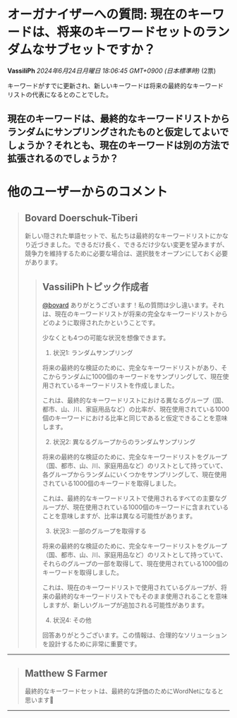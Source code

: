 # オーガナイザーへの質問: 現在のキーワードは、将来のキーワードセットのランダムなサブセットですか？
**VassiliPh** *2024年6月24日月曜日 18:06:45 GMT+0900 (日本標準時)* (2票)

キーワードがすでに更新され、新しいキーワードは将来の最終的なキーワードリストの代表になるとのことでした。

現在のキーワードは、最終的なキーワードリストからランダムにサンプリングされたものと仮定してよいでしょうか？それとも、現在のキーワードは別の方法で拡張されるのでしょうか？
---
# 他のユーザーからのコメント
> ## Bovard Doerschuk-Tiberi
> 
> 新しい隠された単語セットで、私たちは最終的なキーワードリストにかなり近づきました。できるだけ長く、できるだけ少ない変更を望みますが、競争力を維持するために必要な場合は、選択肢をオープンにしておく必要があります。
> 
> 
> 
> > ## VassiliPhトピック作成者
> > 
> > [@bovard](https://www.kaggle.com/bovard) ありがとうございます！私の質問は少し違います。それは、現在のキーワードリストが将来の完全なキーワードリストからどのように取得されたかということです。
> > 
> > 少なくとも4つの可能な状況を想像できます。
> > 
> > 1. 状況1: ランダムサンプリング
> > 
> > 将来の最終的な検証のために、完全なキーワードリストがあり、そこからランダムに1000個のキーワードをサンプリングして、現在使用されているキーワードリストを作成しました。
> > 
> > これは、最終的なキーワードリストにおける異なるグループ（国、都市、山、川、家庭用品など）の比率が、現在使用されている1000個のキーワードにおける比率と同じであると仮定できることを意味します。
> > 
> > 2. 状況2: 異なるグループからのランダムサンプリング
> > 
> > 将来の最終的な検証のために、完全なキーワードリストをグループ（国、都市、山、川、家庭用品など）のリストとして持っていて、各グループからランダムにいくつかをサンプリングして、現在使用されている1000個のキーワードを取得しました。
> > 
> > これは、最終的なキーワードリストで使用されるすべての主要なグループが、現在使用されている1000個のキーワードに含まれていることを意味しますが、比率は異なる可能性があります。
> > 
> > 3. 状況3: 一部のグループを取得する
> > 
> > 将来の最終的な検証のために、完全なキーワードリストをグループ（国、都市、山、川、家庭用品など）のリストとして持っていて、それらのグループの一部を取得して、現在使用されている1000個のキーワードを取得しました。
> > 
> > これは、現在のキーワードリストで使用されているグループが、将来の最終的なキーワードリストでもそのまま使用されることを意味しますが、新しいグループが追加される可能性があります。
> > 
> > 4. 状況4: その他
> > 
> > 回答ありがとうございます。この情報は、合理的なソリューションを設計するために非常に重要です。
> > 
> > 
> > 
---
> ## Matthew S Farmer
> 
> 最終的なキーワードセットは、最終的な評価のためにWordNetになると思います🫠
> 
> 
> 
---

